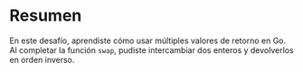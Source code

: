 # Resumen

En este desafío, aprendiste cómo usar múltiples valores de retorno en Go. Al completar la función `swap`, pudiste intercambiar dos enteros y devolverlos en orden inverso.
